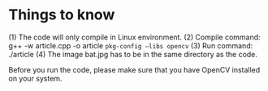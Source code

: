 # Things to know

(1) The code will only compile in Linux environment.
(2) Compile command: g++ -w article.cpp -o article `pkg-config –libs opencv`
(3) Run command: ./article
(4) The image bat.jpg has to be in the same directory as the code.

Before you run the code, please make sure that you have OpenCV installed on your system.
